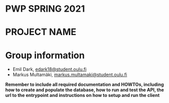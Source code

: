 # PWP SPRING 2021
# PROJECT NAME
# Group information
* Emil Dark, edark18@student.oulu.fi
* Markus Multamäki, markus.multamaki@student.oulu.fi
  

__Remember to include all required documentation and HOWTOs, including how to create and populate the database, how to run and test the API, the url to the entrypoint and instructions on how to setup and run the client__



